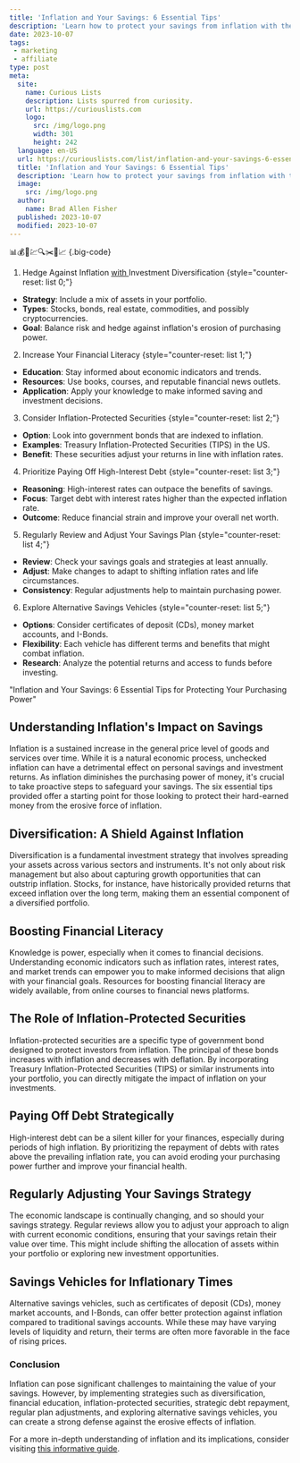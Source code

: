 ```yaml
---
title: 'Inflation and Your Savings: 6 Essential Tips'
description: 'Learn how to protect your savings from inflation with these 6 essential tips. Stay curious and ensure your money retains its value.'
date: 2023-10-07
tags:
 - marketing
 - affiliate
type: post
meta:
  site:
    name: Curious Lists
    description: Lists spurred from curiosity.
    url: https://curiouslists.com
    logo:
      src: /img/logo.png
      width: 301
      height: 242
  language: en-US
  url: https://curiouslists.com/list/inflation-and-your-savings-6-essential-tips
  title: 'Inflation and Your Savings: 6 Essential Tips'
  description: 'Learn how to protect your savings from inflation with these 6 essential tips. Stay curious and ensure your money retains its value.'
  image:
    src: /img/logo.png
  author:
    name: Brad Allen Fisher
  published: 2023-10-07
  modified: 2023-10-07
---
```



📊💰🏦💹🔍✂️🛒📈 {.big-code}

1. Hedge Against Inflation [with  ](https://curiouslists.com/list/how-inflation-impacts-your-daily-life-7-surprising-ways)Investment Diversification {style="counter-reset: list 0;"}
  - **Strategy**: Include a mix of assets in your portfolio.
  - **Types**: Stocks, bonds, real estate, commodities, and possibly cryptocurrencies.
  - **Goal**: Balance risk and hedge against inflation's erosion of purchasing power.

2. Increase Your Financial Literacy {style="counter-reset: list 1;"}
  - **Education**: Stay informed about economic indicators and trends.
  - **Resources**: Use books, courses, and reputable financial news outlets.
  - **Application**: Apply your knowledge to make informed saving and investment decisions.

3. Consider Inflation-Protected Securities {style="counter-reset: list 2;"}
  - **Option**: Look into government bonds that are indexed to inflation.
  - **Examples**: Treasury Inflation-Protected Securities (TIPS) in the US.
  - **Benefit**: These securities adjust your returns in line with inflation rates.

4. Prioritize Paying Off High-Interest Debt {style="counter-reset: list 3;"}
  - **Reasoning**: High-interest rates can outpace the benefits of savings.
  - **Focus**: Target debt with interest rates higher than the expected inflation rate.
  - **Outcome**: Reduce financial strain and improve your overall net worth.

5. Regularly Review and Adjust Your Savings Plan {style="counter-reset: list 4;"}
  - **Review**: Check your savings goals and strategies at least annually.
  - **Adjust**: Make changes to adapt to shifting inflation rates and life circumstances.
  - **Consistency**: Regular adjustments help to maintain purchasing power.

6. Explore Alternative Savings Vehicles {style="counter-reset: list 5;"}
  - **Options**: Consider certificates of deposit (CDs), money market accounts, and I-Bonds.
  - **Flexibility**: Each vehicle has different terms and benefits that might combat inflation.
  - **Research**: Analyze the potential returns and access to funds before investing.

"Inflation and Your Savings: 6 Essential Tips for Protecting Your Purchasing Power"

## Understanding Inflation's Impact on Savings

Inflation is a sustained increase in the general price level of goods and services over time. While it is a natural economic process, unchecked inflation can have a detrimental effect on personal savings and investment returns. As inflation diminishes the purchasing power of money, it's crucial to take proactive steps to safeguard your savings. The six essential tips provided offer a starting point for those looking to protect their hard-earned money from the erosive force of inflation.

## Diversification: A Shield Against Inflation

Diversification is a fundamental investment strategy that involves spreading your assets across various sectors and instruments. It's not only about risk management but also about capturing growth opportunities that can outstrip inflation. Stocks, for instance, have historically provided returns that exceed inflation over the long term, making them an essential component of a diversified portfolio.

## Boosting Financial Literacy

Knowledge is power, especially when it comes to financial decisions. Understanding economic indicators such as inflation rates, interest rates, and market trends can empower you to make informed decisions that align with your financial goals. Resources for boosting financial literacy are widely available, from online courses to financial news platforms.

## The Role of Inflation-Protected Securities

Inflation-protected securities are a specific type of government bond designed to protect investors from inflation. The principal of these bonds increases with inflation and decreases with deflation. By incorporating Treasury Inflation-Protected Securities (TIPS) or similar instruments into your portfolio, you can directly mitigate the impact of inflation on your investments.

## Paying Off Debt Strategically

High-interest debt can be a silent killer for your finances, especially during periods of high inflation. By prioritizing the repayment of debts with rates above the prevailing inflation rate, you can avoid eroding your purchasing power further and improve your financial health.

## Regularly Adjusting Your Savings Strategy

The economic landscape is continually changing, and so should your savings strategy. Regular reviews allow you to adjust your approach to align with current economic conditions, ensuring that your savings retain their value over time. This might include shifting the allocation of assets within your portfolio or exploring new investment opportunities.

## Savings Vehicles for Inflationary Times

Alternative savings vehicles, such as certificates of deposit (CDs), money market accounts, and I-Bonds, can offer better protection against inflation compared to traditional savings accounts. While these may have varying levels of liquidity and return, their terms are often more favorable in the face of rising prices.

### Conclusion

Inflation can pose significant challenges to maintaining the value of your savings. However, by implementing strategies such as diversification, financial education, inflation-protected securities, strategic debt repayment, regular plan adjustments, and exploring alternative savings vehicles, you can create a strong defense against the erosive effects of inflation.

For a more in-depth understanding of inflation and its implications, consider visiting [this informative guide](https://curiouslists.com/list/10-key-facts-everyone-should-know-about-inflation).